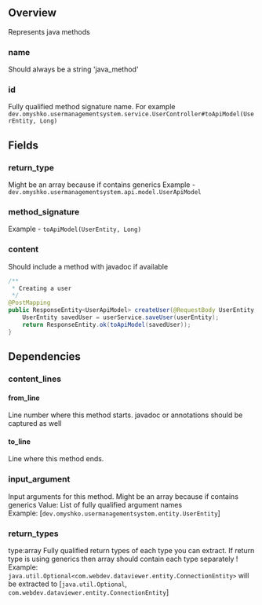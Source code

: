 ## Overview
Represents java methods

### name
Should always be a string 'java_method'  
### id
Fully qualified method signature name. For example `dev.omyshko.usermanagementsystem.service.UserController#toApiModel(UserEntity, Long)`

## Fields

### return_type
Might be an array because if contains generics
Example - `dev.omyshko.usermanagementsystem.api.model.UserApiModel`

### method_signature
Example - `toApiModel(UserEntity, Long)`

### content
Should include a method with javadoc if available
```java
/**
 * Creating a user
 */
@PostMapping
public ResponseEntity<UserApiModel> createUser(@RequestBody UserEntity userEntity) {
    UserEntity savedUser = userService.saveUser(userEntity);
    return ResponseEntity.ok(toApiModel(savedUser));
}
```
## Dependencies

### content_lines

#### from_line
Line number where this method starts. javadoc or annotations should be captured as well

#### to_line
Line where this method ends.

### input_argument
Input arguments for this method. Might be an array because if contains generics
Value: List of fully qualified argument names  
Example: [`dev.omyshko.usermanagementsystem.entity.UserEntity`]

### return_types
type:array
Fully qualified return types of each type you can extract. If return type is using generics then array should contain each type separately
! Example: `java.util.Optional<com.webdev.dataviewer.entity.ConnectionEntity>` will be extracted to [`java.util.Optional`, `com.webdev.dataviewer.entity.ConnectionEntity`]

